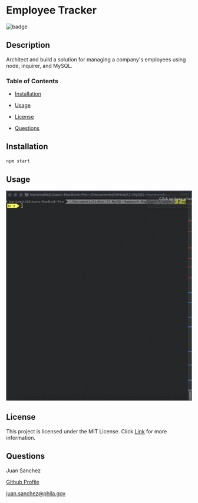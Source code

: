 # Employee Tracker

![badge](https://img.shields.io/badge/License-MIT-blue?style=plastic)

## Description

Architect and build a solution for managing a company's employees using node, inquirer, and MySQL.

### Table of Contents

* [Installation](#installation)

* [Usage](#usage)

* [License](#license)

* [Questions](#questions)

## Installation

```bash
npm start
```

## Usage

![Employee Tracker walkthrough](./src/employeetracker.gif)

## License

This project is licensed under the MIT License.
Click [Link](https://choosealicense.com/licenses/mit/) for more information.

## Questions

Juan Sanchez

[Github Profile](https://github.com/karizmatik215)

juan.sanchez@phila.gov

